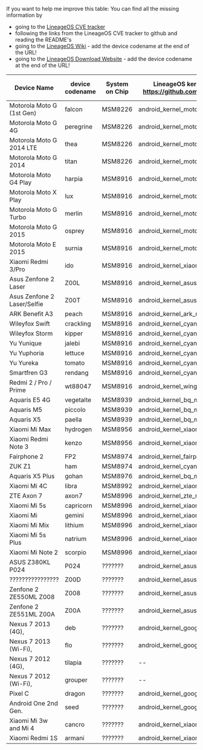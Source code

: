 If you want to help me improve this table:
You can find all the missing information by
- going to the [LineageOS CVE tracker](https://cve.lineageos.org/devices)
- following the links from the LineageOS CVE tracker to github and reading the README's
- going to the [LineageOS Wiki](https://wiki.lineageos.org/) - add the device codename at the end of the URL!
- going to the [LineageOS Download Website](https://download.lineageos.org/) - add the device codename at the end of the URL!

Device Name			|device codename	|System on Chip	|LineageOS kernel source:  https://github.com/LineageOS/...	|LOS kernel version:	|Stock Android source: https://android.googlesource.com/...	|Stock kernel version:	|
--------------------------------|-----------------------|---------------|---------------------------------------------------------------|-----------------------|---------------------------------------------------------------|-----------------------|
Motorola Moto G (1st Gen)	|falcon			|MSM8226	|android_kernel_motorola_msm8226				|			|								|			|
Motorola Moto G 4G		|peregrine		|MSM8226	|android_kernel_motorola_msm8226				|			|								|			|
Motorola Moto G 2014 LTE	|thea			|MSM8226	|android_kernel_motorola_msm8226				|			|								|			|
Motorola Moto G 2014		|titan			|MSM8226	|android_kernel_motorola_msm8226				|			|								|			|
Motorola Moto G4 Play		|harpia			|MSM8916	|android_kernel_motorola_msm8916				|			|								|			|
Motorola Moto X Play		|lux			|MSM8916	|android_kernel_motorola_msm8916				|			|								|			|
Motorola Moto G Turbo		|merlin			|MSM8916	|android_kernel_motorola_msm8916				|			|								|			|
Motorola Moto G 2015		|osprey			|MSM8916	|android_kernel_motorola_msm8916				|			|								|			|
Motorola Moto E 2015		|surnia			|MSM8916	|android_kernel_motorola_msm8916				|			|								|			|
Xiaomi Redmi 3/Pro		|ido			|MSM8916	|android_kernel_xiaomi_msm8916					|			|								|			|
Asus Zenfone 2 Laser		|Z00L			|MSM8916	|android_kernel_asus_msm8916					|			|								|			|
Asus Zenfone 2 Laser/Selfie	|Z00T			|MSM8916	|android_kernel_asus_msm8916					|			|								|			|
ARK Benefit A3			|peach			|MSM8916	|android_kernel_ark_msm8916					|			|								|			|
Wileyfox Swift			|crackling		|MSM8916	|android_kernel_cyanogen_msm8916				|			|								|			|
Wileyfox Storm			|kipper			|MSM8916	|android_kernel_cyanogen_msm8916				|			|								|			|
Yu Yunique			|jalebi			|MSM8916	|android_kernel_cyanogen_msm8916				|			|								|			|
Yu Yuphoria			|lettuce		|MSM8916	|android_kernel_cyanogen_msm8916				|			|								|			|
Yu Yureka			|tomato			|MSM8916	|android_kernel_cyanogen_msm8916				|			|								|			|
Smartfren G3			|rendang		|MSM8916	|android_kernel_cyanogen_msm8916				|			|								|			|
Redmi 2 / Pro / Prime		|wt88047		|MSM8916	|android_kernel_wingtech_msm8916				|			|								|			|
Aquaris E5 4G			|vegetalte		|MSM8939	|android_kernel_bq_msm8939					|			|								|			|
Aquaris M5			|piccolo		|MSM8939	|android_kernel_bq_msm8939					|			|								|			|
Aquaris X5			|paella			|MSM8939	|android_kernel_bq_msm8939					|			|								|			|
Xiaomi Mi Max			|hydrogen		|MSM8956	|android_kernel_xiaomi_msm8956					|			|								|			|
Xiaomi Redmi Note 3		|kenzo			|MSM8956	|android_kernel_xiaomi_msm8956					|			|								|			|
Fairphone 2			|FP2			|MSM8974	|android_kernel_fairphone_msm8974				|			|								|			|
ZUK Z1				|ham			|MSM8974	|android_kernel_cyanogen_msm8974				|			|								|			|
Aquaris X5 Plus			|gohan			|MSM8976	|android_kernel_bq_msm8976					|			|								|			|
Xiaomi Mi 4C			|libra			|MSM8992	|android_kernel_xiaomi_msm8992					|			|								|			|
ZTE Axon 7			|axon7			|MSM8996	|android_kernel_zte_msm8996					|			|								|			|
Xiaomi Mi 5s			|capricorn		|MSM8996	|android_kernel_xiaomi_msm8996					|			|								|			|
Xiaomi Mi			|gemini			|MSM8996	|android_kernel_xiaomi_msm8996					|			|								|			|
Xiaomi Mi Mix			|lithium		|MSM8996	|android_kernel_xiaomi_msm8996					|			|								|			|
Xiaomi Mi 5s Plus		|natrium		|MSM8996	|android_kernel_xiaomi_msm8996					|			|								|			|
Xiaomi Mi Note 2		|scorpio		|MSM8996	|android_kernel_xiaomi_msm8996					|			|								|			|
ASUS Z380KL P024		|P024			|???????	|android_kernel_asus_P024					|			|								|			|
????????????????		|Z00D			|???????	|android_kernel_asus_z00d					|			|								|			|
Zenfone 2 ZE550ML Z008		|Z008			|???????	|android_kernel_asus_moorefield					|			|								|			|
Zenfone 2 ZE551ML Z00A		|Z00A			|???????	|android_kernel_asus_moorefield					|			|								|			|
Nexus 7 2013 (4G), 		|deb			|???????	|android_kernel_google_msm					|			|								|			|
Nexus 7 2013 (Wi-Fi),  		|flo			|???????	|android_kernel_google_msm					|			|								|			|
Nexus 7 2012 (4G), 		|tilapia		|???????	|--								|			|device/asus/tilapia/						|			|
Nexus 7 2012 (Wi-Fi), 		|grouper		|???????	|--								|			|device/asus/grouper/						|			|
Pixel C				|dragon			|???????	|android_kernel_google_dragon					|			|								|			|
Android One 2nd Gen.		|seed			|???????	|android_kernel_google_seed					|			|								|			|
Xiaomi Mi 3w and Mi 4		|cancro			|???????	|android_kernel_xiaomi_cancro					|			|								|			|
Xiaomi Redmi 1S			|armani			|???????	|android_kernel_xiaomi_armani					|			|								|			|

